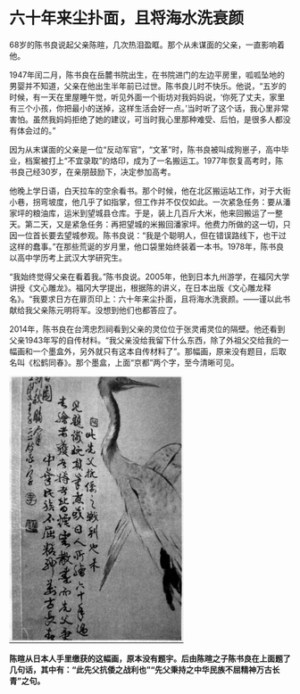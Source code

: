 # 六十年来尘扑面，且将海水洗衰颜

68岁的陈书良说起父亲陈暄，几次热泪盈眶。那个从未谋面的父亲，一直影响着他。

1947年闰二月，陈书良在岳麓书院出生，在书院进门的左边平房里，呱呱坠地的男婴并不知道，父亲在他出生半年前已过世。陈书良儿时不快乐。他说，“五岁的时候，有一天在里屋睡午觉，听见外面一个街坊对我妈妈说，‘你死了丈夫，家里有三个小孩，你把最小的送掉，这样生活会好一点。’当时听了这个话，我心里非常害怕。虽然我妈妈拒绝了她的建议，可当时我心里那种难受、后怕，是很多人都没有体会过的。”

因为从末谋面的父亲是一位“反动军官”，“文革”时，陈书良被叫成狗崽子，高中毕业，档案被打上“不宜录取”的烙印，成为了一名搬运工。1977年恢复高考时，陈书良己经30岁，在亲朋鼓励下，决定参加高考。

他晚上学日语，白天拉车的空余看书。那个时候，他在北区搬运站工作，对于大街小巷，拐弯坡度，他几乎了如指掌，但工作并不仅仅如此。一次紧急任务：要从潘家坪的粮油库，运米到望城县仓库。于是，装上几百斤大米，他来回搬运了一整天。第二天，又是紧急任务：再把望城的米搬回潘家坪。他费力所做的这一切，只因一位首长要去望城参观。陈书良说：“我是个聪明人，但在错误路线下，也干过这样的蠢事。”在那些荒诞的岁月里，他口袋里始终装着一本书。1978年，陈书良以高中学历考上武汉大学研究生。

“我始终觉得父亲在看着我。”陈书良说。2005年，他到日本九州游学，在福冈大学讲授《文心雕龙》。福冈大学提出，根据陈的讲义，在日本出版《文心雕龙释名》。“我要求日方在扉页印上：六十年来尘扑面，且将海水洗衰颜。——谨以此书献给我父亲陈元明将军。没想到他们也都答应了。

2014年，陈书良在台湾忠烈祠看到父亲的灵位位于张灵甫灵位的隔壁。他还看到父亲1943年写的自传材料。“我父亲没给我留下什么东西，除了外祖父交给我的一幅画和一个墨盒外，另外就只有这本自传材料了”。那幅画，原来没有题目，后取名叫《松鹤同春》。那个墨盒，上面“京都”两个字，至今清晰可见。

![陈暄从日本人手里缴获的这幅画，原本没有题宇。后由陈暄之子陈书良在上面题了几句话，其中有：“此先父抗倭之战利也”“先父秉持之中华民族不屈精神万古长青”之句。](./../../assets/nobody112.JPG)

**陈暄从日本人手里缴获的这幅画，原本没有题宇。后由陈暄之子陈书良在上面题了几句话，其中有：“此先父抗倭之战利也”“先父秉持之中华民族不屈精神万古长青”之句。**